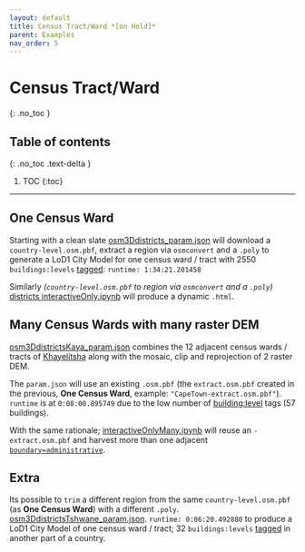 ```yaml
---
layout: default
title: Census Tract/Ward *[on Hold]*
parent: Examples
nav_order: 5
---
```


# Census Tract/Ward
{: .no_toc }

## Table of contents
{: .no_toc .text-delta }

1. TOC
{:toc}

---

## One Census Ward

Starting with a clean slate [osm3Ddistricts_param.json](https://github.com/AdrianKriger/osm_LoD1_3DCityModel/blob/main/districts/osm3Ddistricts_param.json) will download a `country-level.osm.pbf`, extract a region via `osmconvert` and a `.poly` to generate a LoD1 City Model for one census ward / tract with 2550 `buildings:levels` [tagged](https://wiki.openstreetmap.org/wiki/Key:building:levels): `runtime: 1:34:21.201458`

<!-- As a direct comparison [osm3DdistrictsCity_param.json](https://github.com/AdrianKriger/osm_LoD1_3DCityModel/blob/main/districts/extra/osm3DdistrictsCity_param.json) will do the same via a `city-level.osm.pbf`, with no `trim` necessary, for the same census ward / tract with 1390 `buildings:levels` [tagged](https://wiki.openstreetmap.org/wiki/Key:building:levels): `runtime: 0:38:40.708790`.

 Geofabrik generates fresh extracts daily. BBBike ---*where this particular city-level.osm.pbf was harvested from*--- less frequently. -->
Similarly *(`country-level.osm.pbf` to region via `osmconvert` and a `.poly`)* [districts interactiveOnly.ipynb](https://github.com/AdrianKriger/osm_LoD1_3DCityModel/blob/main/districts/interactiveOnly.ipynb) will produce a dynamic `.html`. 

## Many Census Wards with many raster DEM

[osm3DdistrictsKaya_param.json](https://github.com/AdrianKriger/osm_LoD1_3DCityModel/blob/main/districts/extra/osm3DdistrictsKaya_param.json) combines the 12 adjacent census wards / tracts of [Khayelitsha](https://en.wikipedia.org/wiki/Khayelitsha) along with the mosaic, clip and reprojection of 2 raster DEM.

The `param.json` will use an existing `.osm.pbf` (the `extract.osm.pbf` created in the previous, **One Census Ward**, example: `"CapeTown-extract.osm.pbf"`). `runtime` is at `0:08:00.895749` due to the low number of [building:level](https://wiki.openstreetmap.org/wiki/Key:building:levels) tags (57 buildings). 

With the same rationale; [interactiveOnlyMany.ipynb](https://github.com/AdrianKriger/osm_LoD1_3DCityModel/blob/main/districts/extra/interactiveOnlyMany.ipynb) will reuse an `-extract.osm.pbf` and harvest more than one adjacent [`boundary=administrative`](https://wiki.openstreetmap.org/wiki/Tag:boundary%3Dadministrative).

## Extra

Its possible to `trim` a different region from the same `country-level.osm.pbf` (as **One Census Ward**) with a different `.poly`. [osm3DdistrictsTshwane_param.json](https://github.com/AdrianKriger/osm_LoD1_3DCityModel/blob/main/districts/extra/osm3DdistrictsTshwane_param.json). `runtime: 0:06:20.492880` to produce a LoD1 City Model of one census ward / tract; 32 `buildings:levels` [tagged](https://wiki.openstreetmap.org/wiki/Key:building:levels) in another part of a country.
